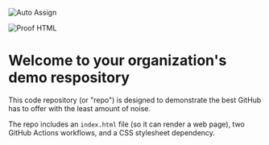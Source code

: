 ![Auto Assign](https://github.com/ComputerScienceTec/demo-repository/actions/workflows/auto-assign.yml/badge.svg)

![Proof HTML](https://github.com/ComputerScienceTec/demo-repository/actions/workflows/proof-html.yml/badge.svg)

# Welcome to your organization's demo respository
This code repository (or "repo") is designed to demonstrate the best GitHub has to offer with the least amount of noise.

The repo includes an `index.html` file (so it can render a web page), two GitHub Actions workflows, and a CSS stylesheet dependency.
